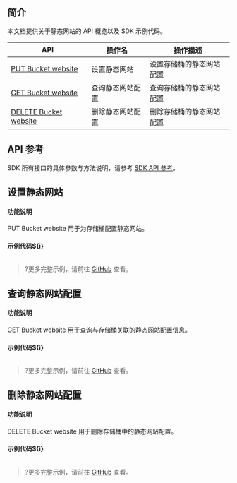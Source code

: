 ## 简介

本文档提供关于静态网站的 API 概览以及 SDK 示例代码。

| API                                                          | 操作名           | 操作描述                 |
| ------------------------------------------------------------ | ---------------- | ------------------------ |
| [PUT Bucket website](https://cloud.tencent.com/document/product/436/31930) | 设置静态网站     | 设置存储桶的静态网站配置 |
| [GET Bucket website](https://cloud.tencent.com/document/product/436/31929) | 查询静态网站配置 | 查询存储桶的静态网站配置 |
| [DELETE Bucket website](https://cloud.tencent.com/document/product/436/31928) | 删除静态网站配置 | 删除存储桶的静态网站配置 |

## API 参考

SDK 所有接口的具体参数与方法说明，请参考 [SDK API 参考](cssg://api-doc)。

## 设置静态网站

#### 功能说明

PUT Bucket website 用于为存储桶配置静态网站。

#### 示例代码${i}

[//]: # (.cssg-snippet-put-bucket-website)
```
```

>?更多完整示例，请前往 [GitHub](cssg://code-example/put-bucket-website) 查看。

## 查询静态网站配置

#### 功能说明

GET Bucket website 用于查询与存储桶关联的静态网站配置信息。

#### 示例代码${i}

[//]: # (.cssg-snippet-get-bucket-website)
```
```

>?更多完整示例，请前往 [GitHub](cssg://code-example/get-bucket-website) 查看。

## 删除静态网站配置

#### 功能说明

DELETE Bucket website 用于删除存储桶中的静态网站配置。

#### 示例代码${i}

[//]: # (.cssg-snippet-delete-bucket-website)
```
```

>?更多完整示例，请前往 [GitHub](cssg://code-example/delete-bucket-website) 查看。
